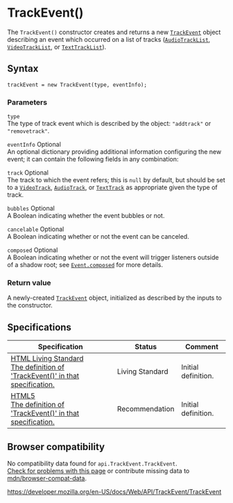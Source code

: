 TrackEvent()
============

The `TrackEvent()` constructor creates and returns a new [`TrackEvent`](../trackevent) object describing an event which occurred on a list of tracks ([`AudioTrackList`](../audiotracklist), [`VideoTrackList`](../videotracklist), or [`TextTrackList`](../texttracklist)).

Syntax
------

    trackEvent = new TrackEvent(type, eventInfo);

### Parameters

`type`  
The type of track event which is described by the object: `"addtrack"` or `"removetrack"`.

 `eventInfo` <span class="badge inline optional">Optional</span>   
An optional dictionary providing additional information configuring the new event; it can contain the following fields in any combination:

 `track` <span class="badge inline optional">Optional</span>   
The track to which the event refers; this is `null` by default, but should be set to a [`VideoTrack`](../videotrack), [`AudioTrack`](../audiotrack), or [`TextTrack`](../texttrack) as appropriate given the type of track.

 `bubbles` <span class="badge inline optional">Optional</span>   
A Boolean indicating whether the event bubbles or not.

 `cancelable` <span class="badge inline optional">Optional</span>   
A Boolean indicating whether or not the event can be canceled.

 `composed` <span class="badge inline optional">Optional</span>   
A Boolean indicating whether or not the event will trigger listeners outside of a shadow root; see [`Event.composed`](../event/composed) for more details.

### Return value

A newly-created [`TrackEvent`](../trackevent) object, initialized as described by the inputs to the constructor.

Specifications
--------------

<table><thead><tr class="header"><th>Specification</th><th>Status</th><th>Comment</th></tr></thead><tbody><tr class="odd"><td><a href="https://html.spec.whatwg.org/multipage/media.html#dom-trackevent-trackevent">HTML Living Standard<br />
<span class="small">The definition of 'TrackEvent()' in that specification.</span></a></td><td><span class="spec-living">Living Standard</span></td><td>Initial definition.</td></tr><tr class="even"><td><a href="https://www.w3.org/TR/html52/semantics-embedded-content.html#dom-trackevent-trackevent">HTML5<br />
<span class="small">The definition of 'TrackEvent()' in that specification.</span></a></td><td><span class="spec-rec">Recommendation</span></td><td>Initial definition.</td></tr></tbody></table>

Browser compatibility
---------------------

No compatibility data found for `api.TrackEvent.TrackEvent`.  
[Check for problems with this page](#on-github) or contribute missing data to [mdn/browser-compat-data](https://github.com/mdn/browser-compat-data).

<a href="https://developer.mozilla.org/en-US/docs/Web/API/TrackEvent/TrackEvent" class="_attribution-link">https://developer.mozilla.org/en-US/docs/Web/API/TrackEvent/TrackEvent</a>
